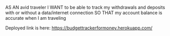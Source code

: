 AS AN avid traveler
I WANT to be able to track my withdrawals and deposits with or without a data/internet connection
SO THAT my account balance is accurate when I am traveling 

Deployed link is here: https://budgettrackerformoney.herokuapp.com/
